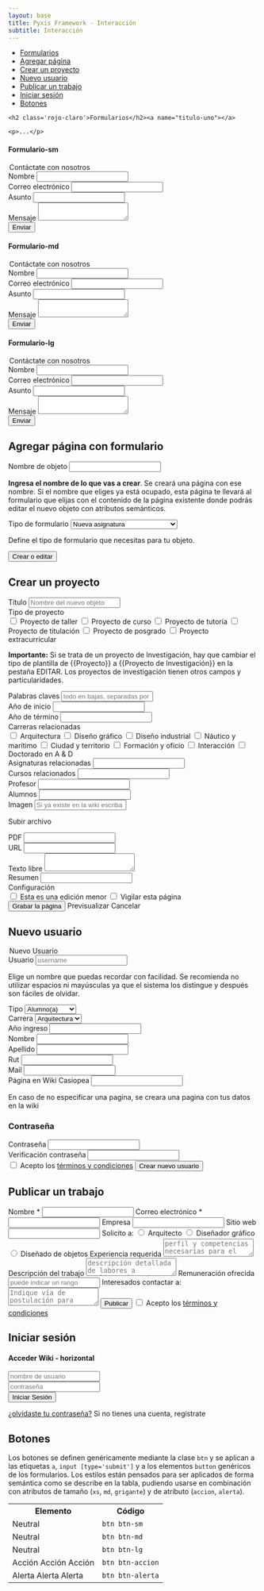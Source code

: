 ```yaml
---
layout: base
title: Pyxis Framework - Interacción
subtitle: Interacción
---
```


<div class='col-lg-5 col-md-5 oculto-sm oculto-xs'>
<a name='ancla' id='a'></a>
<div class='menu-affix alto-affix'>
<div data-spy="affix" data-offset-top="220">
    <ul>
        <li><a class='xs gris-oscuro gruesa' href='#titulo-uno'>Formularios</a></li>
        <li><a class='xs gris-oscuro gruesa' href='#titulo-dos'>Agregar página</a></li>
        <li><a class='xs gris-oscuro gruesa' href='#titulo-tres'>Crear un proyecto</a></li>
        <li><a class='xs gris-oscuro gruesa' href='#titulo-cuatro'>Nuevo usuario</a></li>
        <li><a class='xs gris-oscuro gruesa' href='#titulo-cinco'>Publicar un trabajo</a></li>
        <li><a class='xs gris-oscuro gruesa' href='#titulo-seis'>Iniciar sesión</a></li>
        <li><a class='xs gris-oscuro gruesa' href='#titulo-siete'>Botones</a></li>
    </ul>
</div>
</div>
</div>

<div class='col-lg-19 col-lg-offset-0 col-md-18 col-md-offset-1'>

    <h2 class='rojo-claro'>Formularios</h2><a name="titulo-uno"></a> 

    <p>...</p>

<!-- Formulario de contacto (sm) -->
<div class='fila'>
<h4 class='gris-oscuro'>Formulario-sm</h4>
       <div class='col-md-13'>
        <form class='sm'>
            <legend>Contáctate con nosotros</legend>    
            <div class='grupo obligatorio'>
                <label>Nombre</label>
                <input type='text' class='relleno-formulario' required />
            </div>
            <div class='grupo'>
                <label>Correo electrónico</label>
                <input type='email' class='relleno-formulario' required/>
            </div>
            <div class='grupo'>
                <label>Asunto</label>
                <input type='text' class='relleno-formulario' />
            </div>
            <div class='grupo'>
                <label>Mensaje</label>
                <textarea></textarea>
            </div>
            <input type='submit' class='btn btn-sm derecha' value='Enviar'>
        </form>
       </div>

<!-- Código Gist -->
<div class='col-md-10 col-md-offset-1'>
    <script src="https://gist.github.com/JuanGodoy91/11380984.js"></script>
</div>
</div><!-- fin de fila -->


<!-- Formulario de contacto (md) -->
<div class='fila'>
<h4 class='gris-oscuro'>Formulario-md</h4>
       <div class='col-md-13'>
        <form class='md'>
             <legend>Contáctate con nosotros</legend>    
             <div class='grupo obligatorio'>
                 <label>Nombre</label>
                 <input type='text' class='relleno-formulario' required />
             </div>
             <div class='grupo'>
                 <label>Correo electrónico</label>
                 <input type='email' class='relleno-formulario' required/>
             </div>
             <div class='grupo'>
                 <label>Asunto</label>
                 <input type='text' class='relleno-formulario' />
             </div>
             <div class='grupo'>
                 <label>Mensaje</label>
                 <textarea></textarea>
             </div>
             <input type='submit' class='btn btn-md derecha' value='Enviar'>
         </form>
       </div>

<!-- Código Gist -->
<div class='col-md-10 col-md-offset-1'>
    <script src="https://gist.github.com/JuanGodoy91/11381220.js"></script>
</div>
</div><!-- fin de fila -->


<!-- Formulario de contacto (lg) -->
<div class='fila'>
<h4 class='gris-oscuro'>Formulario-lg</h4>
       <div class='col-md-13'> 
        <form class='lg'>
              <legend>Contáctate con nosotros</legend>    
            <div class='grupo obligatorio'>
                <label>Nombre</label>
                <input type='text' class='relleno-formulario' required />
            </div>
            <div class='grupo'>
                <label>Correo electrónico</label>
                <input type='email' class='relleno-formulario' required/>
            </div>
            <div class='grupo'>
                <label>Asunto</label>
                <input type='text' class='relleno-formulario' />
            </div>
            <div class='grupo'>
                <label>Mensaje</label>
                <textarea></textarea>
            </div>
            <input type='submit' class='btn btn-lg derecha' value='Enviar'>
        </form>
    </div>

<!-- Código Gist -->
<div class='col-md-10 col-md-offset-1'>
    <script src="https://gist.github.com/JuanGodoy91/11381286.js"></script>
</div>
</div><!-- fin de fila -->


<!-- Agregar página con formulario -->
<div class='fila'>
<h2 class='rojo-claro'>Agregar página con formulario</h2><a name="titulo-dos">
       <div class='col-md-13'>    
        <form class='horizontal md'>
        <div class='grupo'>
            <label class='pregunta'>Nombre de objeto</label>
            <input type='text' required />
            <p class='especificacion'><strong>Ingresa el nombre de lo que vas a crear</strong>. Se creará una página con ese nombre. Si el nombre que eliges ya está ocupado, esta página te llevará al formulario que elijas con el contenido de la página existente donde podrás editar el nuevo objeto con atributos semánticos.</p>
        </div>
        <div class='grupo'>
            <label class='pregunta'>Tipo de formulario</label>
            <select>
                <option>Nueva asignatura</option>
                <option>Nueva bibliografía</option>
                <option>Nueva obra</option>
                <option>Nueva persona</option>
                <option>Nueva publicación</option>
                <option>Nueva revista académica</option>
                <option>Nueva tarea</option>
                <option>Nueva travesía</option>
                <option>Nuevo acto</option>
                <option>Nuevo caso de estudio</option>
                <option>Nuevo curso</option>
                <option>Nuevo evento</option>
                <option>Nuevo proyecto</option>
                <option>Nuevo proyecto de investigación</option>
                <option>Nuevo trabajo en madlab</option>
            </select>
            <p class='especificacion'>Define el tipo de formulario que necesitas para tu objeto.</p>
        </div>
            <input type='submit' class='accion btn-md izquierda' value='Crear o editar'>
        </form>
       </div>

<!-- Código Gist -->
<div class='col-md-10 col-md-offset-1'>  
   <script src="https://gist.github.com/JuanGodoy91/11384540.js"></script>     
</div>
</div><!-- fin de fila -->

<!-- Formulario Vertical Medio -->
<div class='fila'>
       <h2 class='rojo-claro'>Crear un proyecto</h2><a name="titulo-tres"></a>
       <div class='col-md-13'>
       <form class='formulario-vertical lg nuevo-proyecto'>
                <div class='grupo'>
                <label>Título</label>
                <input type='text' placeholder='Nombre del nuevo objeto' required/>
                </div>
                <div class='grupo'>
                    <label class='pregunta'>Tipo de proyecto</label>
                    <div class='opciones'>
                        <span class='checkbox-span'><input type='checkbox' name='tipo-proyecto' /> <span class='xs'>Proyecto de taller</span></span>
                        <span class='checkbox-span'><input type='checkbox' name='tipo-proyecto' /> <span class='xs'>Proyecto de curso</span></span>
                        <span class='checkbox-span'><input type='checkbox' name='tipo-proyecto' /> <span class='xs'>Proyecto de tutoría</span></span>
                        <span class='checkbox-span'><input type='checkbox' name='tipo-proyecto' /> <span class='xs'>Proyecto de titulación</span></span>
                        <span class='checkbox-span'><input type='checkbox' name='tipo-proyecto' /> <span class='xs'>Proyecto de posgrado</span></span>
                        <span class='checkbox-span'><input type='checkbox' name='tipo-proyecto' /> <span class='xs'>Proyecto extracurricular</span></span>
                    </div>
                    <p class='especificacion chica'><strong>Importante:</strong> Si se trata de un proyecto de Investigación, hay que cambiar el tipo de plantilla de {{Proyecto}} a {{Proyecto de Investigación}} en la pestaña EDITAR. Los proyectos de investigación tienen otros campos y particularidades.</p>
                </div>
                <div class='grupo'>
                    <label class='pregunta'>Palabras claves</label>
                    <input type='text' class='relleno' placeholder='todo en bajas, separadas por coma 'required/>
                </div>
                <div class='grupo input-sm'>
                    <label class='pregunta'>Año de inicio</label>
                    <input type='text' class='relleno'required/>
                </div>
                <div class='grupo input-sm'>
                    <label class='pregunta'>Año de término</label>
                    <input type='text' class='relleno' required/>
                </div>
                <div class='grupo'>
                    <label class='pregunta'>Carreras relacionadas</label>
                    <div class='opciones'>
                        <span class='checkbox-span'><input type='checkbox' name='tipo-proyecto' /> <span class='xs'>Arquitectura</span></span>
                        <span class='checkbox-span'><input type='checkbox' name='tipo-proyecto' /> <span class='xs'>Diseño gráfico</span></span>
                        <span class='checkbox-span'><input type='checkbox' name='tipo-proyecto' /> <span class='xs'>Diseño industrial</span></span>
                        <span class='checkbox-span'><input type='checkbox' name='tipo-proyecto' /> <span class='xs'>Náutico y marítimo</span></span>
                        <span class='checkbox-span'><input type='checkbox' name='tipo-proyecto' /> <span class='xs'>Ciudad y territorio</span></span>
                        <span class='checkbox-span'><input type='checkbox' name='tipo-proyecto' /> <span class='xs'>Formación y oficio</span></span>
                        <span class='checkbox-span'><input type='checkbox' name='tipo-proyecto' /> <span class='xs'>Interacción</span></span>
                        <span class='checkbox-span'><input type='checkbox' name='tipo-proyecto' /> <span class='xs'>Doctorado en A & D</span></span>
                    </div>
                </div>
                <div class='grupo'>
                    <label class='pregunta'>Asignaturas relacionadas</label>
                    <input type='text' class='relleno' required />
                </div>
                <div class='grupo'>
                    <label class='pregunta'>Cursos relacionados</label>
                    <input type='email' class='relleno' required />
                </div>
                <div class='grupo'>
                    <label class='pregunta'>Profesor</label>
                    <input type='text' class='relleno' required />
                </div>
                <div class='grupo'>
                    <label class='pregunta'>Alumnos</label>
                    <input type='password' class='relleno' required />
                </div>
                <div class='grupo input-sm'>
                    <label class='pregunta'>Imagen</label>
                    <input type='text' class='relleno' placeholder='Si ya existe en la wiki escriba el nombre.ext.'required/>
                <p class='especificacion'><a>Subir archivo</a></p>
                </div>
                <div class='grupo'>
                    <label class='pregunta'>PDF</label>
                    <input type='password' class='relleno-sm' required />
                </div>
                <div class='grupo'>
                    <label class='pregunta'>URL</label>
                    <input type='password' class='relleno' required />
                </div>
                <div class='grupo'>
                    <label class='pregunta'>Texto libre</label>
                    <textarea></textarea>
                </div>
                <div class='grupo'>
                    <label class='pregunta'>Resumen</label>
                    <input type='password' class='relleno' required />
                </div>
                <div class='grupo'>
                    <label class='pregunta'>Configuración</label>
                    <div class='opciones'>
                        <span class='checkbox-span'><input type='checkbox' name='tipo-proyecto' /> <span class='xs'>Esta es una edición menor</span></span>
                        <span class='checkbox-span'><input type='checkbox' name='tipo-proyecto' /> <span class='xs'>Vigilar esta página</span></span>
                    </div>
                </div>
                    <input type='submit' class='btn btn-md accion' value='Grabar la página'>
                    <a class='btn btn-md margen-derecho'>Previsualizar</a>
                    <a class='btn btn-md margen-derecho'>Cancelar</a>
       </form>    
    </div>

<!-- Código -->
<div class='col-md-10 col-md-offset-1'>  
<script src="https://gist.github.com/JuanGodoy91/11384803.js"></script>
</div>
</div><!-- fin de fila -->


<!-- Nuevo usuario -->

<div class='fila'>
       <h2 class='rojo-claro'>Nuevo usuario</h2><a name="titulo-cuatro"></a>
       <div class='col-md-13'>
        <form class='formulario-horizontal'>
            <legend>Nuevo Usuario</legend>
            <div class='grupo obligatorio'>
                <label>Usuario</label>
                <input type='text' placeholder='username' required/>
                <p class='ayuda'>Elige un nombre que puedas recordar con facilidad. Se recomienda no utilizar espacios ni mayúsculas ya que el sistema los distingue y después son fáciles de olvidar.</p>
            </div>
            <div class='grupo obligatorio'>
                <label>Tipo</label>
                <select>
                    <option>Alumno(a)</option>
                    <option>Profesora(a)</option>
                    <option>Ex-Alumno(a)</option>
                    <option>Amigo(a)</option>
                    <option>Otro(a)</option>
                </select>
            </div>
            <div class='grupo obligatorio'>
                <label>Carrera</label>
                <select>
                    <option>Arquitectura</option>
                    <option>Diseño</option>
                </select>
            </div>
            <div class='grupo obligatorio'>
                <label>Año ingreso</label>
                <input type='text' class='relleno'/>
            </div>
            <div class='grupo obligatorio'>
                <label>Nombre</label>
                <input type='text' class='relleno' required />
            </div>
            <div class='grupo obligatorio'>
                <label>Apellido</label>
                <input type='text' class='relleno' required />
            </div>
            <div class='grupo obligatorio'>
                <label>Rut</label>
                <input type='text' class='relleno' required />
            </div>
            <div class='grupo obligatorio'>
                <label>Mail</label>
                <input type='email' class='relleno' required />
            </div>
            <div class='grupo'>
                <label>Página en Wiki Casiopea</label>
                <input type='text' class='relleno'/>
                <p class='especificacion'>En caso de no especificar una pagina, se creara una pagina con tus datos en la wiki</p>
            </div>
            <h3>Contraseña</h3>
            <div class='grupo'>
                <label>Contraseña</label>
                <input type='password' class='relleno' required />
            </div>
            <div class='grupo'>
                <label>Verificación contraseña</label>
                <input type='password' class='relleno' required />
            </div>
            <div class="grupo checkbox">
                <label class="checkbox">
                <input type="checkbox">
                    Acepto los <a href='#'>términos y condiciones</a>
                </label>
                <input type='submit' class='accion btn btn-md' value='Crear nuevo usuario'>
            </div>
        </form>
        </div>

<!-- Código -->
<div class='col-md-10 col-md-offset-1'>  
<script src="https://gist.github.com/JuanGodoy91/11385161.js"></script>
</div>
</div><!-- fin de fila -->


<!-- Publicar un trabajo -->
<div class='fila'>
       <h2 class='rojo-claro'>Publicar un trabajo</h2><a name="titulo-cinco"></a>
       <div class='col-md-13'>
        <form class='horizontal-horizontal'>
              <label class='pregunta'>Nombre <span class='importante'>*</span></label>
              <input type='text' class='relleno' required/>
              <label class='pregunta'>Correo electrónico <span class='importante'>*</span></label>
              <input type='email' class='relleno' required/>
              <label class='pregunta'>Empresa</label>
              <input type='text' class='relleno' />
              <label class='pregunta'>Sitio web</label>
              <input type='text' class='relleno' />
              <label class="radio">Solicito a:</label>
              <input type="radio" name="carrera" /> <span class='xs'>Arquitecto</span>
              <input type="radio" name="carrera" /> <span class='xs'>Diseñador gráfico</span>
              <input type="radio" name="carrera" /> <span class='xs'>Diseñado de objetos</span>
              <label class='pregunta'>Experiencia requerida</label>
              <textarea class='relleno' placeholder="perfil y competencias necesarias para el cargo"/></textarea>
              <label class='pregunta'>Descripción del trabajo</label>
              <textarea class='relleno' placeholder="descripción detallada de labores a realizar, horarios, contexto y ubicación geográfica"/></textarea>
              <label class='pregunta'>Remuneración ofrecida</label>
              <input type='text' class='relleno' placeholder="puede indicar un rango"/>
              <label class='pregunta'>Interesados contactar a:</label>
              <textarea class='relleno' placeholder="Indique vía de postulación para interesados"/></textarea>
              <input type='submit' class='accion btn-lg izquierda' value='Publicar'>
              <label class="checkbox">
              <input type="checkbox">
                Acepto los <a href='#'>términos y condiciones</a>
            </label>
        </form>
        </div>

<!-- Código -->
<div class='col-md-10 col-md-offset-1'>  
<script src="https://gist.github.com/JuanGodoy91/11386128.js"></script>
</div>
</div><!-- fin de fila -->


<!-- Iniciar sesión -->
<div class='fila'>
<h2 class='rojo-claro'>Iniciar sesión</h2><a name="titulo-seis"></a>
       <div class='col-md-13'>
        <form class='horizontal sm'>
        <h4>Acceder <span class='rojo-claro xs'>Wiki - horizontal</span></h4>
        <form class='horizontal sm'>
            <div class='ingreso'>
                <input type='text' placeholder='nombre de usuario' required/>
            </div>
            <div class='ingreso'>
                <input type='password' placeholder='contraseña' required/>
            </div>
            <input type='submit' class='btn-md' value='Iniciar Sesión'>
        </form>
            <p class='especificacion xs'>
            <a href='http://personas.ead.pucv.cl/personas/usuarios/recuperacionDatos'>¿olvidaste tu contraseña?</a> Si no tienes una cuenta, <a>regístrate</a>
            </p>
        </div>

<!-- Código -->
<div class='col-md-10 col-md-offset-1'>  
<script src="https://gist.github.com/JuanGodoy91/11385635.js"></script>
</div>
</div><!-- fin de fila -->

<!-- Botones -->
<div class='fila'>      
    <h2 class='rojo-claro'>Botones</h2><a name="titulo-siete"></a>
    <p>Los botones se definen genéricamente mediante la clase <code>btn</code> y se aplican a las etiquetas <code>a</code>, <code>input [type='submit']</code> y a los elementos <code>button</code> genéricos de los formularios. Los estilos están pensados para ser aplicados de forma semántica como se describe en la tabla, pudiendo usarse en combinación con atributos de tamaño (<code>xs</code>, <code>md</code>, <code>grigante</code>) y de atributo (<code>accion</code>, <code>alerta</code>).
    </p>
    <table class='w100'>
        <tr>
            <th class='w60'>
                Elemento
            </th>
            <th class='w30'>
                Código
            </th>
        </tr>
        <tr>
            <td>
                <a class='btn btn-sm'>Neutral</a>
            </td>
            <td>
                <code>btn btn-sm</code>
            </td>
        </tr>
        <tr>
            <td>
                <a class='btn btn-md'>Neutral</a>
            </td>
            <td>
                <code>btn btn-md</code>
            </td>
        </tr>
        <tr>
            <td>
                <a class='btn btn-lg'>Neutral</a>
            </td>
            <td>
                <code>btn btn-lg</code>
            </td>
        </tr>
        <tr>
            <td>
                <a class='btn btn-lg btn-accion'>Acción</a>
                <a class='btn btn-md btn-accion'>Acción</a>
                <a class='btn btn-sm btn-accion'>Acción</a>
            </td>
            <td>
                <code>btn btn-accion</code>
            </td>
        </tr>
        <tr>
            <td>
                <a class='btn btn-lg btn-alerta'>Alerta</a>
                <a class='btn btn-md btn-alerta'>Alerta</a>
                <a class='btn btn-sm btn-alerta'>Alerta</a>
            </td>
            <td>
                <code>btn btn-alerta</code>
            </td>
        </tr>
    </table>
</div>
</div>

